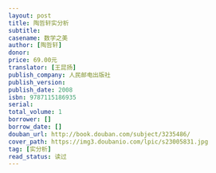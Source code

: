 ```yaml
---
layout: post
title: 陶哲轩实分析
subtitle: 
casename: 数学之美
author: [陶哲轩]
donor: 
price: 69.00元
translator: [王昆扬]
publish_company: 人民邮电出版社
publish_version: 
publish_date: 2008
isbn: 9787115186935
serial: 
total_volume: 1
borrower: []
borrow_date: []
douban_url: http://book.douban.com/subject/3235486/
cover_path: https://img3.doubanio.com/lpic/s23005831.jpg
tag: [实分析]
read_status: 读过
---
```

